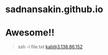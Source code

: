# sadnansakin.github.io
<html>
  <title>Sadnan Sakin</title>
  <body>
    <h1> <b> Awesome!! </b> </h1>
  
  > ssh -i file.txt kali@3.138.86.152


